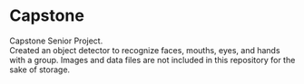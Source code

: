 # Capstone
Capstone Senior Project.  
Created an object detector to recognize faces, mouths, eyes, and hands with a group. Images and data files are not included in this repository for the sake of storage.
